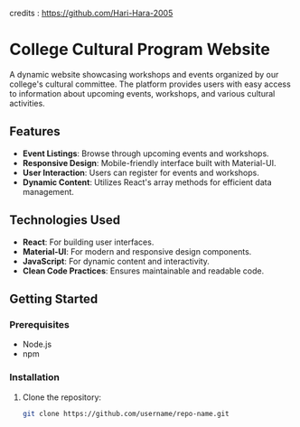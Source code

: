 
credits : https://github.com/Hari-Hara-2005

# College Cultural Program Website

A dynamic website showcasing workshops and events organized by our college's cultural committee. The platform provides users with easy access to information about upcoming events, workshops, and various cultural activities.

## Features

- **Event Listings**: Browse through upcoming events and workshops.
- **Responsive Design**: Mobile-friendly interface built with Material-UI.
- **User Interaction**: Users can register for events and workshops.
- **Dynamic Content**: Utilizes React's array methods for efficient data management.

## Technologies Used

- **React**: For building user interfaces.
- **Material-UI**: For modern and responsive design components.
- **JavaScript**: For dynamic content and interactivity.
- **Clean Code Practices**: Ensures maintainable and readable code.

## Getting Started

### Prerequisites

- Node.js
- npm

### Installation

1. Clone the repository:
   ```bash
   git clone https://github.com/username/repo-name.git
